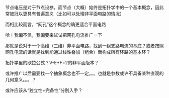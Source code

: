 节点电压是对于节点设参，而节点（大概）始终是拓扑学中的一个基本概念，因此常被冠以更具有普遍意义（比如可以处理非平面电路的情况）

而相比较而言，“网孔”这个概念的确更适合平面电路



哈！我偏不信，我偏要来试试把网孔电流推广一下

那就是说对于一个高维（三维）非平面电路，找到一组支路电流的基底？或者按照网孔电流的话就是找到能通过线性叠加（组合）而构成所有环路的基本环？

拓扑学里的欧拉公式？V-E+F=2的非平面版本？

或许推广以后需要找一个抽象概念也不一定。。。也就是参数或许不具备某种直观的几何意义。。。？

或许应该从“独立性+完备性”分别入手？

